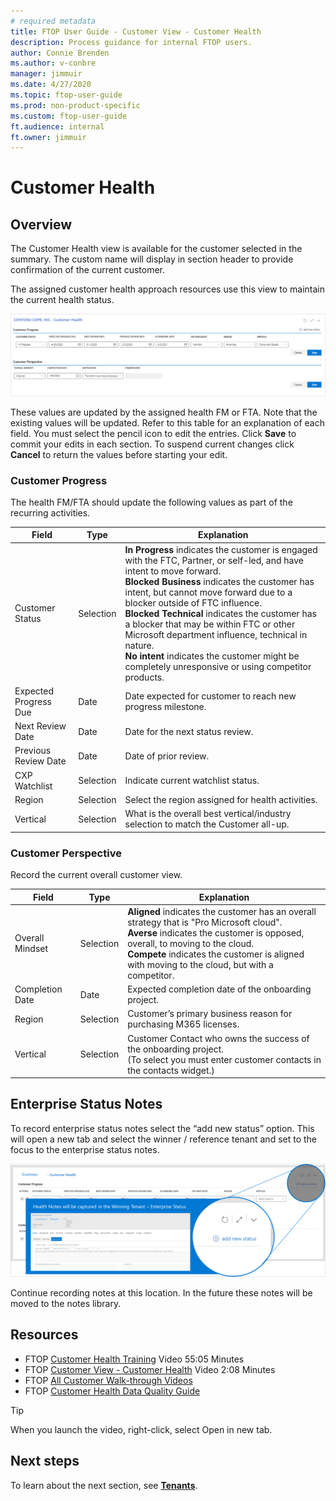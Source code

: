 ```yaml
---
# required metadata
title: FTOP User Guide - Customer View - Customer Health
description: Process guidance for internal FTOP users.
author: Connie Brenden
ms.author: v-conbre
manager: jimmuir
ms.date: 4/27/2020
ms.topic: ftop-user-guide
ms.prod: non-product-specific
ms.custom: ftop-user-guide
ft.audience: internal
ft.owner: jimmuir
---
```


# Customer Health

## Overview

The Customer Health view is available for the customer selected in the summary. The custom name will display in section header to provide confirmation of the current customer.

The assigned customer health approach resources use this view to maintain the current health status.

![customer-health.png](media/customer-view/customer-health-view/customer-health.png)

These values are updated by the assigned health FM or FTA. Note that the existing values will be updated. Refer to this table for an explanation of each field. You must select the pencil icon to edit the entries. Click **Save** to commit your edits in each section. To suspend current changes click **Cancel** to return the values before starting your edit.

### Customer Progress

The health FM/FTA should update the following values as part of the recurring activities.

|Field  |Type  |Explanation  |
|---------|---------|---------|
|Customer Status    |Selection         |**In Progress** indicates the customer is engaged with the FTC, Partner, or self-led, and have intent to move forward.<br>**Blocked Business** indicates the customer has intent, but cannot move forward due to a blocker outside of FTC influence.<br>**Blocked Technical** indicates the customer has a blocker that may be within FTC or other Microsoft department influence, technical in nature.<br>**No intent** indicates the customer might be completely unresponsive or using competitor products.         |
|Expected Progress Due  |Date         |Date expected for customer to reach new progress milestone.         |
|Next Review Date   |Date         |Date for the next status review.         |
|Previous Review Date    |Date         |Date of prior review.         |
|CXP Watchlist    |Selection         |Indicate current watchlist status.         |
|Region    |Selection         |Select the region assigned for health activities.          |
|Vertical    |Selection         |What is the overall best vertical/industry selection to match the Customer all-up.         |

### Customer Perspective

Record the current overall customer view.

|Field  |Type  |Explanation  |
|---------|---------|---------|
|Overall Mindset  |Selection         |**Aligned** indicates the customer has an overall strategy that is "Pro Microsoft cloud".<br>**Averse** indicates the customer is opposed, overall, to moving to the cloud.<br>**Compete** indicates the customer is aligned with moving to the cloud, but with a competitor.         |
|Completion Date  |Date         |Expected completion date of the onboarding project.         |
|Region   |Selection      |Customer’s primary  business reason for purchasing M365 licenses.         |
|Vertical   |Selection     |Customer Contact who owns the success of the onboarding project.<br>(To select you must enter customer contacts in the contacts widget.)   |

## Enterprise Status Notes

To record enterprise status notes select the “add new status” option. This will open a new tab and select the winner / reference tenant and set to the focus to the enterprise status notes.

![add-new-status.png](media/customer-view/customer-health-view/add-new-status.png "Add bew status")

Continue recording notes at this location. In the future these notes will be moved to the notes library.

## Resources

- FTOP [Customer Health Training](https://aka.ms/ftop/customertraining) Video 55:05 Minutes
- FTOP [Customer View - Customer Health](https://aka.ms/AA895a0) Video 2:08 Minutes
- FTOP [All Customer Walk-through Videos](../ftop-user-guide/customer-view-videos.md)
- FTOP [Customer Health Data Quality Guide](../customer-health-data-quality-guide/index.md)

>[!TIP]
>When you launch the video, right-click, select Open in new tab.

## Next steps

To learn about the next section, see [**Tenants**](customer-tenants.md).
